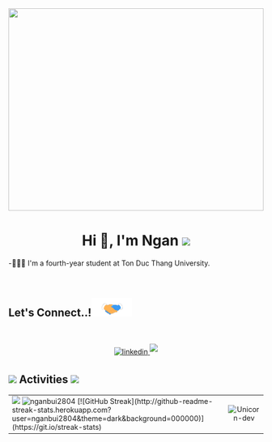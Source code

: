 <img width="100%" height="400" src="https://media.tenor.com/0jI-YXeywSsAAAAM/nyan-cat-cat.gif">
<h1 align="center">Hi 👋, I'm Ngan <img src="https://media.giphy.com/media/VgCDAzcKvsR6OM0uWg/giphy.gif" width="50" /></h1> 

-👩🏻‍💻 I'm a fourth-year student at Ton Duc Thang University.

<br>

## <b> Let's Connect..!</b><img src="https://github.com/0xAbdulKhalid/0xAbdulKhalid/raw/main/assets/mdImages/handshake.gif" width ="80">
<br>

<p align="center">
  <a href="https://www.linkedin.com/in/ngan-bui-66699221b/" target="_blank">
<img src="https://img.shields.io/badge/linkedin: Ngan Bui-%23EA4335.svg?color=405DE6&style=for-the-badge&logo=linkedin&logoColor=white" alt=linkedin style="margin-bottom: 5px;"/>
</a>
  
  <a href="mailto:nganbui284@gmail.com" target="_blank">
<img src="https://img.shields.io/badge/gmail:  Ngan Bui-%23EA4335.svg?style=for-the-badge&logo=gmail&logoColor=white" t=mail style="margin-bottom: 5px;" />
</a>
</p>



## <img src="https://media.giphy.com/media/ObNTw8Uzwy6KQ/giphy.gif" width="30px"><b> Activities </b><img src="https://media.giphy.com/media/ObNTw8Uzwy6KQ/giphy.gif" width="30px">

<table style="width:100%;">
  <tr>
    <td>
      <img src="https://github-readme-streak-stats.herokuapp.com/?user=nganbui2804"/>
      <img src="https://github-readme-stats.vercel.app/api?username=nganbui2804&bg_color=FFFFFF00&text_color=179fa3&show_icons=true&count_private=true&include_all_commits=true&custom_title=Hoạt%20động%20trên%20Github" alt="nganbui2804" width="100%"/>
      [![GitHub Streak](http://github-readme-streak-stats.herokuapp.com?user=nganbui2804&theme=dark&background=000000)](https://git.io/streak-stats)
    </td>
    <td>
      <p align="center"> 
        <img src="https://media.giphy.com/media/3ohs4BSacFKI7A717y/giphy.gif" alt="Unicorn-dev" width="100%"/>
      </p>
    </td>
  </tr>
</table>



